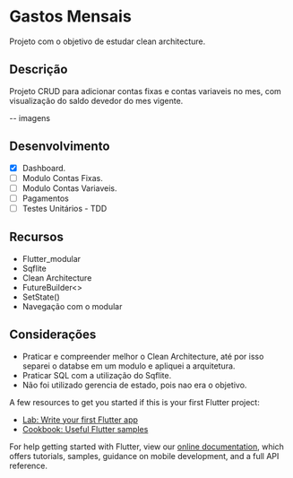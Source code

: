 # Gastos Mensais

Projeto com o objetivo de estudar clean architecture.

## Descrição

Projeto CRUD para adicionar contas fixas e contas variaveis no mes, com visualização do saldo devedor do mes vigente.

-- imagens

## Desenvolvimento 
- [x] Dashboard.
- [ ] Modulo Contas Fixas.
- [ ] Modulo Contas Variaveis.
- [ ] Pagamentos
- [ ] Testes Unitários - TDD

## Recursos
- Flutter_modular
- Sqflite
- Clean Architecture
- FutureBuilder<>
- SetState()
- Navegação com o modular
  

## Considerações
- Praticar e compreender melhor o Clean Architecture, até por isso separei o databse em um modulo e apliquei a arquitetura.
- Praticar SQL com a utilização do Sqflite.
- Não foi utilizado gerencia de estado, pois nao era o objetivo.
  




A few resources to get you started if this is your first Flutter project:

- [Lab: Write your first Flutter app](https://flutter.dev/docs/get-started/codelab)
- [Cookbook: Useful Flutter samples](https://flutter.dev/docs/cookbook)

For help getting started with Flutter, view our
[online documentation](https://flutter.dev/docs), which offers tutorials,
samples, guidance on mobile development, and a full API reference.
